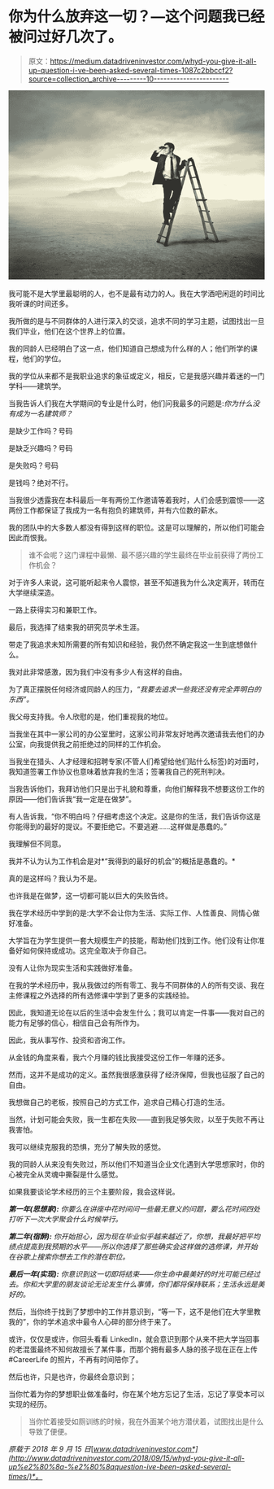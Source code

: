 # 你为什么放弃这一切？—这个问题我已经被问过好几次了。

> 原文：<https://medium.datadriveninvestor.com/whyd-you-give-it-all-up-question-i-ve-been-asked-several-times-1087c2bbccf2?source=collection_archive---------10----------------------->

![](img/334b577dcbdb2b2a3323eae86e3767a6.png)

我可能不是大学里最聪明的人，也不是最有动力的人。我在大学酒吧闲逛的时间比我听课的时间还多。

我所做的是与不同群体的人进行深入的交谈，追求不同的学习主题，试图找出一旦我们毕业，他们在这个世界上的位置。

我的同龄人已经明白了这一点，他们知道自己想成为什么样的人；他们所学的课程，他们的学位。

我的学位从来都不是我职业追求的象征或定义，相反，它是我感兴趣并着迷的一门学科——建筑学。

当我告诉人们我在大学期间的专业是什么时，他们问我最多的问题是:*你为什么没有成为一名建筑师？*

是缺少工作吗？号码

是缺乏兴趣吗？号码

是失败吗？号码

是钱吗？绝对不行。

当我很少透露我在本科最后一年有两份工作邀请等着我时，人们会感到震惊——这两份工作都保证了我成为一名有抱负的建筑师，并有六位数的薪水。

我的团队中的大多数人都没有得到这样的职位。这是可以理解的，所以他们可能会因此而恨我。

> 谁不会呢？这门课程中最懒、最不感兴趣的学生最终在毕业前获得了两份工作机会？

对于许多人来说，这可能听起来令人震惊，甚至不知道我为什么决定离开，转而在大学继续深造。

一路上获得实习和兼职工作。

最后，我选择了结束我的研究员学术生涯。

带走了我追求未知所需要的所有知识和经验，我仍然不确定我这一生到底想做什么。

我对此非常感激，因为我们中没有多少人有这样的自由。

为了真正摆脱任何经济或同龄人的压力，*“我要去追求一些我还没有完全弄明白的东西”。*

我父母支持我。令人欣慰的是，他们重视我的地位。

当我坐在其中一家公司的办公室里时，这家公司非常友好地再次邀请我去他们的办公室，向我提供我之前拒绝过的同样的工作机会。

当我坐在猎头、人才经理和招聘专家(不管人们希望给他们贴什么标签)的对面时，我知道签署工作协议也意味着放弃我的生活；签署我自己的死刑判决。

当我告诉他们，我拜访他们只是出于礼貌和尊重，向他们解释我不想要这份工作的原因——他们告诉我“我一定是在做梦”。

有人告诉我，“你不明白吗？仔细考虑这个决定。这是你的生活，我们告诉你这是你能得到的最好的提议。不要拒绝它。不要逃避……这样做是愚蠢的。”

我理解但不同意。

我并不认为认为工作机会是对*“我得到的最好的机会”的概括是愚蠢的。*

真的是这样吗？我认为不是。

也许我是在做梦，这一切都可能以巨大的失败告终。

我在学术经历中学到的是:大学不会让你为生活、实际工作、人性善良、同情心做好准备。

大学旨在为学生提供一套大规模生产的技能，帮助他们找到工作。他们没有让你准备好如何保持或成功。这完全取决于你自己。

没有人让你为现实生活和实践做好准备。

在我的学术经历中，我从我做过的所有零工、我与不同群体的人的所有交谈、我在主修课程之外选择的所有选修课中学到了更多的实践经验。

因此，我知道无论在以后的生活中会发生什么；我可以肯定一件事——我对自己的能力有足够的信心，相信自己会有所作为。

因此，我从事写作、投资和咨询工作。

从金钱的角度来看，我六个月赚的钱比我接受这份工作一年赚的还多。

然而，这并不是成功的定义。虽然我很感激获得了经济保障，但我也征服了自己的自由。

我想做自己的老板，按照自己的方式工作，追求自己精心打造的生活。

当然，计划可能会失败，我一生都在失败——直到我足够失败，以至于失败不再让我害怕。

我可以继续克服我的恐惧，充分了解失败的感觉。

我的同龄人从来没有失败过，所以他们不知道当企业文化遇到大学思想家时，你的心被完全从灵魂中撕裂是什么感觉。

如果我要谈论学术经历的三个主要阶段，我会这样说。

***第一年(思想家):*** *你要么在讲座中花时间问一些最无意义的问题，要么花时间四处打听下一次大学聚会什么时候举行。*

***第二年(宿醉):*** *你开始担心，因为现在毕业似乎越来越近了，你想，我最好把平均绩点提高到我预期的水平——所以你选择了那些确实会这样做的选修课，并开始在谷歌上搜索你想去工作的潜在职位。*

***最后一年(实现):*** *你意识到这一切即将结束——你生命中最美好的时光可能已经过去。你和大学里的朋友谈论无论发生什么事情，你们都将保持联系；生活永远是美好的。*

然后，当你终于找到了梦想中的工作并意识到，“等一下，这不是他们在大学里教我的”，你的学术追求中最令人心碎的部分终于来了。

或许，仅仅是或许，你回头看看 LinkedIn，就会意识到那个从来不把大学当回事的老混蛋最终不知何故擅长了某件事，而那个拥有最多人脉的孩子现在正在上传#CareerLife 的照片，不再有时间陪你了。

然后也许，只是也许，你最终会意识到；

当你忙着为你的梦想职业做准备时，你在某个地方忘记了生活，忘记了享受本可以实现的经历。

> 当你忙着接受如厕训练的时候，我在外面某个地方潜伏着，试图找出是什么导致了便便。

*原载于 2018 年 9 月 15 日*[*www.datadriveninvestor.com*](http://www.datadriveninvestor.com/2018/09/15/whyd-you-give-it-all-up%e2%80%8a-%e2%80%8aquestion-ive-been-asked-several-times/)*。*